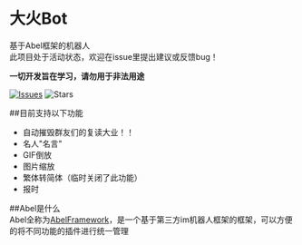 # 大火Bot  
基于Abel框架的机器人  
此项目处于活动状态，欢迎在issue里提出建议或反馈bug！

**一切开发旨在学习，请勿用于非法用途**


[![Issues](https://img.shields.io/github/issues/Genanik/AbelBotPlugin.svg?style=popout)](https://github.com/Genanik/AbelBotPlugin)
![Stars](https://img.shields.io/github/stars/Genanik/AbelBotPlugin)

##目前支持以下功能  
* 自动摧毁群友们的复读大业！！
* 名人"名言"
* GIF倒放
* 图片缩放
* 繁体转简体（临时关闭了此功能）
* 报时

##Abel是什么  
Abel全称为[AbelFramework](https://github.com/Genanik/AbelFramework)，是一个基于第三方im机器人框架的框架，可以方便的将不同功能的插件进行统一管理  

